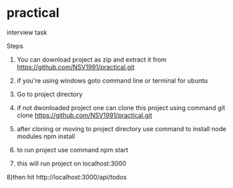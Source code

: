 # practical
interview task

Steps 

1) You can download project as zip and extract it
    from  https://github.com/NSV1991/practical.git

2) if you're using windows goto command line or terminal for ubuntu

3) Go to project directory 


4) if not dwonloaded project 
one can clone this project using command 
git clone https://github.com/NSV1991/practical.git 

5) after cloning or moving to project directory
use command to install node modules
npm install 

6) to run project use command
npm start

7) this will run project on localhost:3000

8)then hit http://localhost:3000/api/todos 
